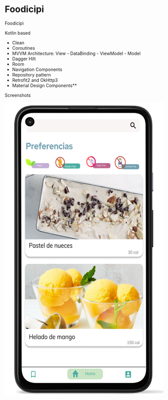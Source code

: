 # Foodicipi
Foodicipi

Kotlin based
- Clean 
- Coroutines 
- MVVM Architecture: View - DataBinding - ViewModel - Model
- Dagger Hilt
- Room
- Navigation Components
- Repository pattern
- Retrofit2 and OkHttp3
- Material Design Components**


Screenshots

![alt text](https://github.com/NClassDev/foodicipi/blob/master/app/src/main/res/drawable-v24/homepreview.png?raw=true)

